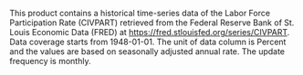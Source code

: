 This product contains a historical time-series data of the Labor Force Participation Rate (CIVPART) retrieved from the Federal Reserve Bank of St. Louis Economic Data (FRED) at https://fred.stlouisfed.org/series/CIVPART. Data coverage starts from 1948-01-01. The unit of data column is Percent and the values are based on seasonally adjusted annual rate. The update frequency is monthly.